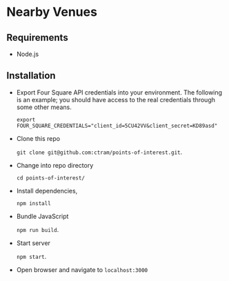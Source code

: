 # Nearby Venues

## Requirements

- Node.js

## Installation

- Export Four Square API credentials into your environment. The following is an example; you should have access to the real credentials through some other means.

  `export FOUR_SQUARE_CREDENTIALS="client_id=5CU42VV&client_secret=KD89asd"`

* Clone this repo

  `git clone git@github.com:ctram/points-of-interest.git`.

* Change into repo directory

  `cd points-of-interest/`

* Install dependencies,

  `npm install`

* Bundle JavaScript

  `npm run build`.

* Start server

  `npm start`.

* Open browser and navigate to `localhost:3000`

